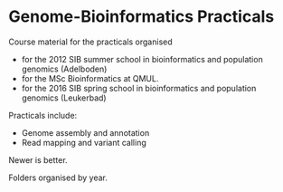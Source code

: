 # Genome-Bioinformatics Practicals

Course material for the practicals organised
   * for the 2012 SIB summer school in bioinformatics and population genomics (Adelboden)
   * for the MSc Bioinformatics at QMUL.
   * for the 2016 SIB spring school in bioinformatics and population genomics (Leukerbad)

Practicals include:
* Genome assembly and annotation
* Read mapping and variant calling


Newer is better.

Folders organised by year.
